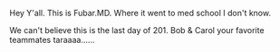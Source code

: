 Hey Y'all.   This is Fubar.MD.   Where it went to med school I don't know.

We can't believe this is the last day of 201. 
Bob & Carol your favorite teammates taraaaa......